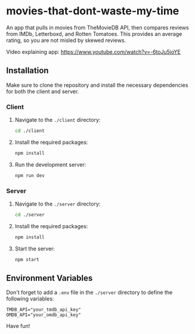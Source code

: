 # movies-that-dont-waste-my-time

An app that pulls in movies from TheMovieDB API, then compares reviews from IMDb, Letterboxd, and Rotten Tomatoes. This provides an average rating, so you are not misled by skewed reviews.

Video explaining app: https://www.youtube.com/watch?v=-6toJu5ioYE

## Installation

Make sure to clone the repository and install the necessary dependencies for both the client and server.

### Client

1. Navigate to the `./client` directory:
    ```bash
    cd ./client
    ```
2. Install the required packages:
    ```bash
    npm install
    ```
3. Run the development server:
    ```bash
    npm run dev
    ```

### Server

1. Navigate to the `./server` directory:
    ```bash
    cd ./server
    ```
2. Install the required packages:
    ```bash
    npm install
    ```
3. Start the server:
    ```bash
    npm start
    ```

## Environment Variables

Don't forget to add a `.env` file in the `./server` directory to define the following variables:

```env
TMDB_API="your_tmdb_api_key"
OMDB_API="your_omdb_api_key"
```

Have fun!

